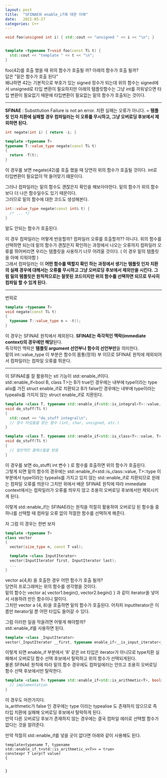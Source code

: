 ```yaml
---
layout: post
title:  "SFINAE와 enable_if에 대한 이해"
date:   2021-05-27
categories: C++
---
```




```cpp
void foo(unsigned int i) { std::cout << "unsigned " << i << "\n"; }


template <typename T>void foo(const T& t) {
  std::cout << "template " << t << "\n";
}
```

foo(42)를 호출 했을 때 위의 함수가 호출될 까? 아래의 함수가 호출 될까?       
답은 "밑은 함수가 호출 된다"        
왜냐하면 42는 기본적으로 부호가 있는 signed 정수가 되는데 위의 함수는 signed에서 unsigned로 타입 변환이 필요하지만 아래의 템플릿함수는 그냥 int를 끼워넣으면 타입 변환이 필요없기 때문에 타입변환이 필요없는 밑의 함수가 호출되는 것이다.         

----------------------------------------

**SFINAE** : Substitution Failure is not an error. 치환 실패는 오류가 아니다. = **템플릿 인자 치환에 실패할 경우 컴파일러는 이 오류를 무시하고, 그냥 오버로딩 후보에서 제외하면 된다.**     

```cpp
int negate(int i) { return -i; }

template <typename T>
typename T::value_type negate(const T& t) 
{
  return -T(t);
}
```

이 경우를 보면 negate(42)를 호출 했을 때 당연히 위의 함수가 호출될 것이다. int로 타입변환이 필요없이 딱 들어맞기 떄문이다.          

그러나 컴파일러는 밑의 함수도 괜찮은지 확인을 해보아야한다. 밑의 함수가 위의 함수보다 더 나은 함수일수도 있기 때문이다.          
그러므로 밑의 함수에 대한 코드도 생성해본다.          


```cpp
int::value_type negate(const int& t) {
  /* ... */
}
```
말도 안되는 함수가 호출된다.      

이 경우 컴파일러는 어떻게 반응할까? 컴파일러 오류를 호출할까??
아니다. 위의 함수를 선택하면 되는데 밑의 함수가 괜찮은지 확인하는 과정에서 나오는 오류까지 컴파일러 오류를 뛰어버리면 우리는 템플릿을 사용하기 너무 어려울 것이다. ( 이 경우 밑의 템플릿을 아예 지워야함 )    
그래서 컴파일러는 이 **어떤 함수를 택할지 확인 하는 과정에서 생기는 템플릿 인자 치환의 실패 경우에 대해서는 오류를 무시하고 그냥 오버로딩 후보에서 제외만을 시킨다. 그럼 밑의 템플릿은 원칙적으로는 잘못된 코드이지만 위의 함수를 선택하면 되므로 무사히 컴파일 할 수 있게 된다.**          

----------------------------------------

번외로 

```cpp
template <typename T>
void negate(const T& t) 
{
  typename T::value_type n = -t();
}
```

이 경우는 SFINAE 원칙에서 제외된다.
**SFINAE는 즉각적인 맥락(immediate context)의 경우에만 해당**된다.      
즉각적인 맥락은 **템플릿 argument 선언부나 함수의 선언부만**을 의미한다.      
밑의 int::value_type 이 부분은 함수의 몸통(정의) 부 이므로 SFINAE 원칙에 제외되어서 컴파일러는 컴파일 오류를 뛰운다.           

----------------------------------------

이 SFINAE를 잘 활용하는 stl 기능이 std::enable_if이다.       
std::enable_if<bool B, class T>는 B가 true인 경우에는 내부에 type이라는 type alis를 가진 struct enable_if로 치환되고 B가 false인 경우에는 내부에 type이라는 typealis를 가지지 않는 struct enable_if로 치환된다.          

```cpp
template <class T, typename std::enable_if<std::is_integral<T>::value, T>::type* = nullptr>
void do_stuff(T& t) 
{
  std::cout << "do_stuff integral\n";
  // 정수 타입들을 받는 함수 (int, char, unsigned, etc.)
}

template <class T, typename std::enable_if<std::is_class<T>::value, T>::type* = nullptr>
void do_stuff(T& t) 
{
  // 일반적인 클래스들을 받음
}
```

이 경우를 보면 do_stuff( int 변수 ) 로 함수를 호출하면 위의 함수가 호출된다.        
그렇게 되면 밑의 함수의 경우에는 std::enable_if<std::is_class<T>::value, T>::type 이 부분에서 type이라는 typealis를 가지고 있지 않는 std::enable_if로 치환되므로 원래는 컴파일 오류를 띄운다 그치만 위에서 배운 SFINAE 원칙에 따라 immediate context에서는 컴파일러가 오류를 띄우지 않고 조용히 오버로딩 후보에서만 제외시키게 된다.                

이렇게 std::enable_if는 SFINAE라는 원칙을 적절히 활용하여 오버로딩 된 함수들 중 하나를 선택할 때 컴파일 오류 없이 적절한 함수를 선택하게 해준다.                  

자 그럼 이 경우는 한번 보자
```cpp
template <typename T>
class vector 
{
  vector(size_type n, const T val);

  template <class InputIterator>
  vector(InputIterator first, InputIterator last);
  ...
}
```

vector a{4,8} 을 호출한 경우 어떤 함수가 호출 될까?      
당연히 프로그래머는 위의 함수를 생각했을 것이다.       
밑의 함수는 vector a{ vector1.begin(), vector2.begin() } 과 같이 iterator을 넣어서 사용하려 만든 함수이니 말이다.                 
그치만 vector a {4, 8}을 호출하면 밑의 함수가 호출된다. 어차피 InputIterator은 이름만 iterator일 뿐 어떤 타입도 들어갈 수 있다.        

그럼 이러한 일을 막을려면 어떻게 해야할까?        
std::enable_if를 사용하면 된다.      

```cpp
template <class _InputIterator>
vector(_InputIterator __first, typename enable_if<__is_input_iterator<_InputIterator>::value && !__is_forward_iterator<_InputIterator>::value && /* ... more conditions... */ _InputIterator>::type __last);
```

이렇게 되면 enable_if 부분에서 '8' 같은 int 타입은 iterator가 아니므로 type치환 실패해서 오버로딩 함수 선택 후보에서 탈락하고 위의 함수가 선택되게된다.      
물론 SFINAE 원칙에 따라 밑의 함수 경우에도 컴파일에러는 안뜨고 조용히 오버로딩 함수 선택 후보에서만 탈락한다.     

```cpp
template <class T> typename std::enable_if<std::is_arithmetic<T>, bool>::type signbit(T x) {
  // implementation
}
```

이 경우도 마찬가지다.         
is_arithmetic<T>가 false 인 경우에는 type 이라는 typealise 도 존재하지 않으므로 즉 타입 치환에 실패해 오버로딩 후보에서 탈락하게 된다.           
만약 다른 오버로딩 후보가 존재하지 않는 경우에는 결국 컴파일 에러로 선택할 함수가 없다는 것을 알려준다.    


만약 적절히 std::enable_if를 넣을 곳이 없다면 아래와 같이 사용해도 된다.        
```
template<typename T, typename std::enable_if_t<std::is_arithmetic_v<T>> = true>
constexpr T Lerp(T value)
{


}
```